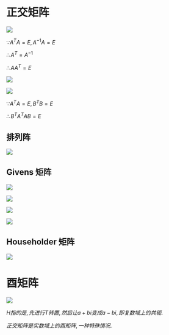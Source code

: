 # 正交矩阵

![](2020-12-28-08-14-59.png)

$\because A^TA=E, A^{-1}A=E$

$\therefore A^T=A^{-1}$

$\therefore AA^T=E$

![](2020-12-28-08-22-49.png)

![](2020-12-28-08-23-08.png)

$\because A^TA=E, B^TB=E$

$\therefore B^TA^TAB=E$

## 排列阵

![](2020-12-28-08-41-48.png)

## Givens 矩阵

![](2020-12-28-09-03-14.png)

![](2020-12-28-09-05-56.png)

![](2020-12-28-09-06-12.png)

![](2020-12-28-09-06-27.png)

## Householder 矩阵

![](2020-12-28-09-07-01.png)

# 酉矩阵

![](2020-12-28-09-11-54.png)

$H指的是, 先进行T转置, 然后让a+bi变成a-bi, 即复数域上的共轭.$

$正交矩阵是实数域上的酉矩阵, 一种特殊情况.$